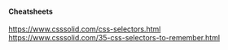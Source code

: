 #### Cheatsheets
https://www.csssolid.com/css-selectors.html  
https://www.csssolid.com/35-css-selectors-to-remember.html  
